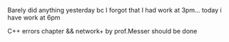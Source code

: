 Barely did anything yesterday bc I forgot that I had work at 3pm... today i have work at 6pm

C++ errors chapter && network+ by prof.Messer should be done
